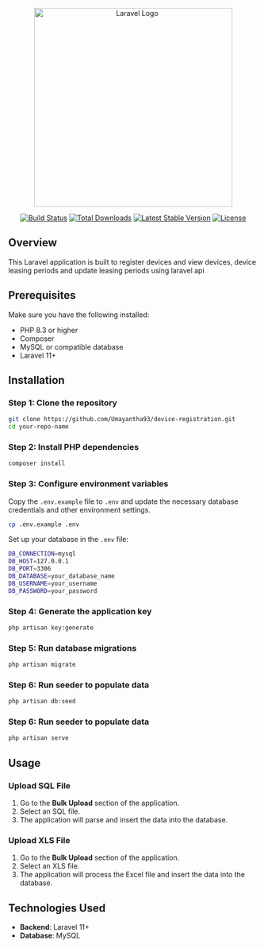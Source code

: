 <p align="center"><a href="https://laravel.com" target="_blank"><img src="https://raw.githubusercontent.com/laravel/art/master/logo-lockup/5%20SVG/2%20CMYK/1%20Full%20Color/laravel-logolockup-cmyk-red.svg" width="400" alt="Laravel Logo"></a></p>

<p align="center">
<a href="https://github.com/laravel/framework/actions"><img src="https://github.com/laravel/framework/workflows/tests/badge.svg" alt="Build Status"></a>
<a href="https://packagist.org/packages/laravel/framework"><img src="https://img.shields.io/packagist/dt/laravel/framework" alt="Total Downloads"></a>
<a href="https://packagist.org/packages/laravel/framework"><img src="https://img.shields.io/packagist/v/laravel/framework" alt="Latest Stable Version"></a>
<a href="https://packagist.org/packages/laravel/framework"><img src="https://img.shields.io/packagist/l/laravel/framework" alt="License"></a>
</p>

## Overview

This Laravel application is built to register devices and view devices, device leasing periods and update leasing periods using laravel api


## Prerequisites

Make sure you have the following installed:

-   PHP 8.3 or higher
-   Composer
-   MySQL or compatible database
-   Laravel 11+

## Installation

### Step 1: Clone the repository

```bash
git clone https://github.com/Umayantha93/device-registration.git
cd your-repo-name
```

### Step 2: Install PHP dependencies

```bash
composer install
```

### Step 3: Configure environment variables

Copy the `.env.example` file to `.env` and update the necessary database credentials and other environment settings.

```bash
cp .env.example .env
```

Set up your database in the `.env` file:

```bash
DB_CONNECTION=mysql
DB_HOST=127.0.0.1
DB_PORT=3306
DB_DATABASE=your_database_name
DB_USERNAME=your_username
DB_PASSWORD=your_password
```

### Step 4: Generate the application key

```bash
php artisan key:generate
```

### Step 5: Run database migrations

```bash
php artisan migrate
```

### Step 6: Run seeder to populate data

```bash
php artisan db:seed
```

### Step 6: Run seeder to populate data

```bash
php artisan serve
```

## Usage

### Upload SQL File

1. Go to the **Bulk Upload** section of the application.
2. Select an SQL file.
3. The application will parse and insert the data into the database.

### Upload XLS File

1. Go to the **Bulk Upload** section of the application.
2. Select an XLS file.
3. The application will process the Excel file and insert the data into the database.

## Technologies Used

-   **Backend**: Laravel 11+
-   **Database**: MySQL
